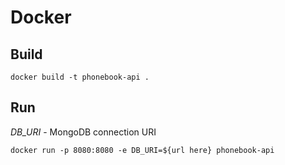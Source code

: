 # Docker
## Build
```
docker build -t phonebook-api .
```
## Run
*DB_URI* - MongoDB connection URI
```
docker run -p 8080:8080 -e DB_URI=${url here} phonebook-api
```